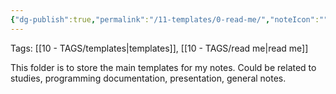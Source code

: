 ```yaml
---
{"dg-publish":true,"permalink":"/11-templates/0-read-me/","noteIcon":""}
---
```


Tags: [[10 - TAGS/templates\|templates]], [[10 - TAGS/read me\|read me]]

This folder is to store the main templates for my notes. Could be related to studies, programming documentation, presentation, general notes.